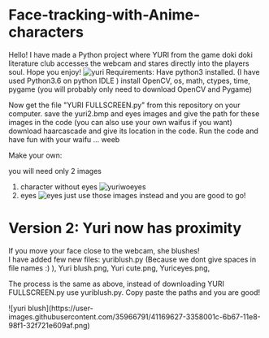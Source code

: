# Face-tracking-with-Anime-characters
Hello! I have made a Python project where YURI from the game doki doki literature club accesses the webcam and stares directly into the players soul. Hope you enjoy!
![yuri](https://user-images.githubusercontent.com/35966791/40912244-9fc80280-680e-11e8-919f-26e3ff87865c.png)
Requirements:
  Have python3 installed. (I have used Python3.6 on python IDLE )
  install OpenCV, os, math, ctypes, time, pygame (you will probably only need to download OpenCV and Pygame)
  
Now get the file "YURI FULLSCREEN.py" from this repository on your computer.
save the yuri2.bmp and eyes images and give the path for these images in the code (you can also use your own waifus if you want)
download haarcascade and give its location in the code.
Run the code and have fun with your waifu ... weeb

Make your own:

you will need only 2 images
1) character without eyes
![yuriwoeyes](https://user-images.githubusercontent.com/35966791/40912612-b3ba4248-680f-11e8-9158-2d817d8e9cc9.png)
2) eyes
![eyes](https://user-images.githubusercontent.com/35966791/40912623-bc9576ee-680f-11e8-8f2e-060f8d1dc039.png)
 just use those images instead and you are good to go!

<h1>Version 2: Yuri now has proximity </h1>
<p>
  If you move your face close to the webcam, she blushes!
  <br>
  I have added few new files: 
  yuriblush.py (Because we dont give spaces in file names :) ),
  Yuri blush.png,
  Yuri cute.png,
  Yuriceyes.png,

  The process is the same as above, instead of downloading YURI FULLSCREEN.py use yuriblush.py. Copy paste the paths and you are good!
</p>
![yuri blush](https://user-images.githubusercontent.com/35966791/41169627-3358001c-6b67-11e8-98f1-32f721e609af.png)

